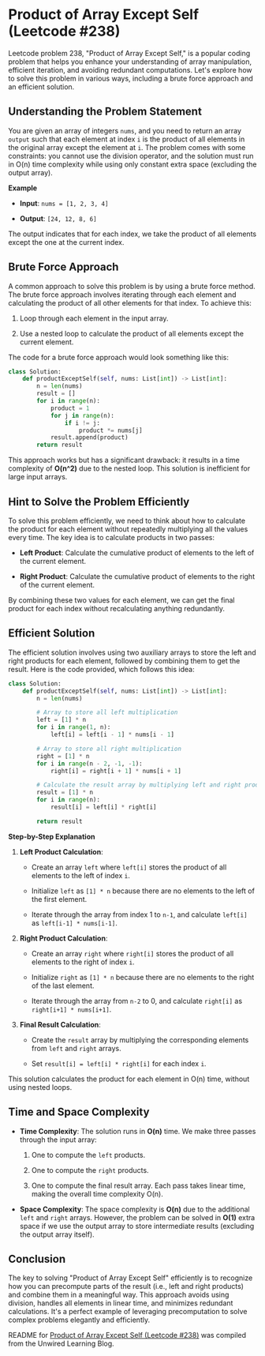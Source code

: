 # Product of Array Except Self (Leetcode #238)

Leetcode problem 238, "Product of Array Except Self," is a popular coding problem that helps you enhance your understanding of array manipulation, efficient iteration, and avoiding redundant computations. Let's explore how to solve this problem in various ways, including a brute force approach and an efficient solution.

## Understanding the Problem Statement

You are given an array of integers `nums`, and you need to return an array `output` such that each element at index `i` is the product of all elements in the original array except the element at `i`. The problem comes with some constraints: you cannot use the division operator, and the solution must run in O(n) time complexity while using only constant extra space (excluding the output array).

**Example**

* **Input**: `nums = [1, 2, 3, 4]`
    
* **Output**: `[24, 12, 8, 6]`
    

The output indicates that for each index, we take the product of all elements except the one at the current index.

## Brute Force Approach

A common approach to solve this problem is by using a brute force method. The brute force approach involves iterating through each element and calculating the product of all other elements for that index. To achieve this:

1. Loop through each element in the input array.
    
2. Use a nested loop to calculate the product of all elements except the current element.
    

The code for a brute force approach would look something like this:

```python
class Solution:
    def productExceptSelf(self, nums: List[int]) -> List[int]:
        n = len(nums)
        result = []
        for i in range(n):
            product = 1
            for j in range(n):
                if i != j:
                    product *= nums[j]
            result.append(product)
        return result
```

This approach works but has a significant drawback: it results in a time complexity of **O(n^2)** due to the nested loop. This solution is inefficient for large input arrays.

## Hint to Solve the Problem Efficiently

To solve this problem efficiently, we need to think about how to calculate the product for each element without repeatedly multiplying all the values every time. The key idea is to calculate products in two passes:

* **Left Product**: Calculate the cumulative product of elements to the left of the current element.
    
* **Right Product**: Calculate the cumulative product of elements to the right of the current element.
    

By combining these two values for each element, we can get the final product for each index without recalculating anything redundantly.

## Efficient Solution

The efficient solution involves using two auxiliary arrays to store the left and right products for each element, followed by combining them to get the result. Here is the code provided, which follows this idea:

```python
class Solution:
    def productExceptSelf(self, nums: List[int]) -> List[int]:
        n = len(nums)

        # Array to store all left multiplication
        left = [1] * n
        for i in range(1, n):
            left[i] = left[i - 1] * nums[i - 1]

        # Array to store all right multiplication
        right = [1] * n
        for i in range(n - 2, -1, -1):
            right[i] = right[i + 1] * nums[i + 1]

        # Calculate the result array by multiplying left and right products
        result = [1] * n
        for i in range(n):
            result[i] = left[i] * right[i]

        return result
```

**Step-by-Step Explanation**

1. **Left Product Calculation**:
    
    * Create an array `left` where `left[i]` stores the product of all elements to the left of index `i`.
        
    * Initialize `left` as `[1] * n` because there are no elements to the left of the first element.
        
    * Iterate through the array from index 1 to `n-1`, and calculate `left[i]` as `left[i-1] * nums[i-1]`.
        
2. **Right Product Calculation**:
    
    * Create an array `right` where `right[i]` stores the product of all elements to the right of index `i`.
        
    * Initialize `right` as `[1] * n` because there are no elements to the right of the last element.
        
    * Iterate through the array from `n-2` to 0, and calculate `right[i]` as `right[i+1] * nums[i+1]`.
        
3. **Final Result Calculation**:
    
    * Create the `result` array by multiplying the corresponding elements from `left` and `right` arrays.
        
    * Set `result[i] = left[i] * right[i]` for each index `i`.
        

This solution calculates the product for each element in O(n) time, without using nested loops.

## Time and Space Complexity

* **Time Complexity**: The solution runs in **O(n)** time. We make three passes through the input array:
    
    1. One to compute the `left` products.
        
    2. One to compute the `right` products.
        
    3. One to compute the final result array. Each pass takes linear time, making the overall time complexity O(n).
        
* **Space Complexity**: The space complexity is **O(n)** due to the additional `left` and `right` arrays. However, the problem can be solved in **O(1)** extra space if we use the output array to store intermediate results (excluding the output array itself).
    

## Conclusion

The key to solving "Product of Array Except Self" efficiently is to recognize how you can precompute parts of the result (i.e., left and right products) and combine them in a meaningful way. This approach avoids using division, handles all elements in linear time, and minimizes redundant calculations. It's a perfect example of leveraging precomputation to solve complex problems elegantly and efficiently.


README for [Product of Array Except Self (Leetcode #238)](https://blog.unwiredlearning.com/product-of-array-except-self) was compiled from the Unwired Learning Blog.